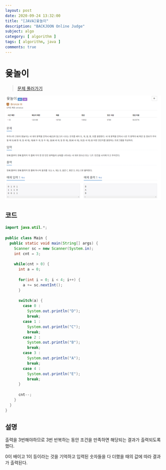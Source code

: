 ```yaml
---
layout: post
date: 2020-09-24 13:32:00
title: "[JAVA]윷놀이"
description: "BACKJOON Online Judge"
subject: algo
category: [ algorithm ]
tags: [ algorithm, java ]
comments: true
---
```


# 윷놀이

> [문제 풀러가기](https://acmicpc.net/problem/2490)

![2490](/assets/img/algo/2490.png)

## 코드

```java
import java.util.*;

public class Main {
  public static void main(String[] args) {
    Scanner sc = new Scanner(System.in);
    int cnt = 3;

    while(cnt > 0) {
      int a = 0;

      for(int i = 0; i < 4; i++) {
        a += sc.nextInt();
      }

      switch(a) {
        case 0 :
          System.out.println("D");
          break;
        case 1 :
          System.out.println("C");
          break;
        case 2 :
          System.out.println("B");
          break;
        case 3 :
          System.out.println("A");
          break;
        case 4 :
          System.out.println("E");
          break;
      }

      cnt--;
    }
  }
}
```

## 설명

출력을 3번해야하므로 3번 반복하는 동안 조건을 만족하면 해당되는 결과가 출력되도록 했다.

0이 배이고 1이 등이라는 것을 기억하고 입력된 숫자들을 다 더했을 때의 값에 따라 결과가 출력된다.
